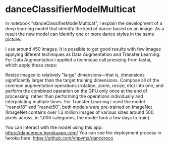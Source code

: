 # danceClassifierModelMulticat

In notebook "danceClassifierModelMulticat", I explain the development of a deep learning model that identify the kind of dance based on an image. As a result the new model can identify one or more dance styles in the same picture.

I use around 450 images. It is possible to get good results with few images applying diferent techniques as Data Augmentation and Transfer Learning. For Data Augmentation i applied a technique call presizing from fastai, which apply these steps:

Resize images to relatively "large" dimensions—that is, dimensions significantly larger than the target training dimensions.
Compose all of the common augmentation operations (rotation, zoom, resize, etc) into one, and perform the combined operation on the GPU only once at the end of processing, rather than performing the operations individually and interpolating multiple times.
For Transfer Learning i used the model "resnet18" and "resnet50", both models were pre-trained on ImageNet (ImageNet contains over 1.3 million images of various sizes around 500 pixels across, in 1,000 categories, the model took a few days to train)

You can interact with the model using this app: https://dancereco.herokuapp.com/
You can see the deployment process in heroku here: https://github.com/vhpvmx/dancereco
